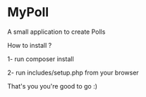 # MyPoll
A small application to create Polls

How to install ?

1- run composer install

2- run includes/setup.php from your browser

That's you you're good to go :)
